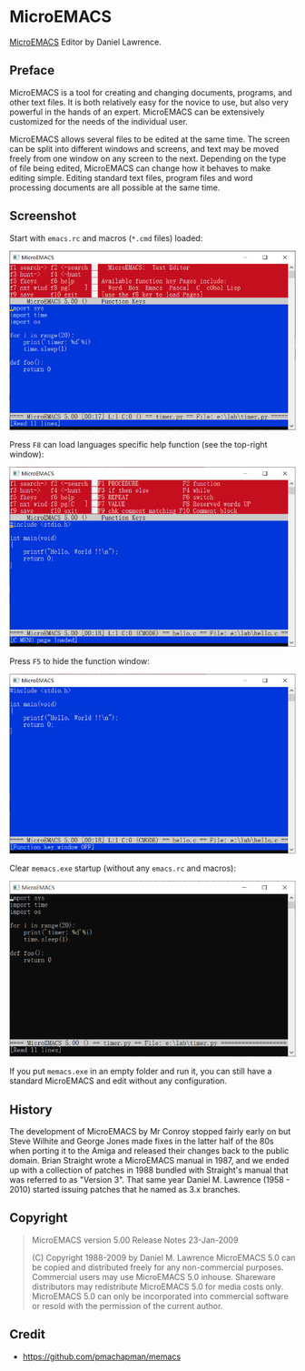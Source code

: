 # MicroEMACS

[MicroEMACS](https://github.com/pmachapman/memacs) Editor by Daniel Lawrence.


## Preface

MicroEMACS is a tool for creating and changing documents, programs, and other text files. It is both relatively easy for the novice to use, but also very powerful in the hands of an expert. MicroEMACS can be extensively customized for the needs of the individual user.

MicroEMACS allows several files to be edited at the same time. The screen can be split into different windows and screens, and text may be moved freely from one window on any screen to the next. Depending on the type of file being edited, MicroEMACS can change how it behaves to make editing simple. Editing standard text files, program files and word processing documents are all possible at the same time.

## Screenshot

Start with `emacs.rc` and macros (`*.cmd` files) loaded:

![](memacs1.png)

Press `F8` can load languages specific help function (see the top-right window):

![](memacs3.png)

Press `F5` to hide the function window:

![](memacs4.png)

Clear `memacs.exe` startup (without any `emacs.rc` and macros):

![](memacs2.png)

If you put `memacs.exe` in an empty folder and run it, you can still have a standard MicroEMACS and edit without any configuration.

## History

The development of MicroEMACS by Mr Conroy stopped fairly early on but Steve Wilhite and George Jones made fixes in the latter half of the 80s when porting it to the Amiga and released their changes back to the public domain. Brian Straight wrote a MicroEMACS manual in 1987, and we ended up with a collection of patches in 1988 bundled with Straight's manual that was referred to as "Version 3". That same year Daniel M. Lawrence (1958 - 2010) started issuing patches that he named as 3.x branches.

## Copyright


> MicroEMACS version 5.00		Release Notes
> 		23-Jan-2009
> 
> (C) Copyright 1988-2009 by Daniel M. Lawrence
> MicroEMACS 5.0 can be copied and distributed freely for any
> non-commercial purposes. Commercial users may use MicroEMACS
> 5.0 inhouse. Shareware distributors may redistribute
> MicroEMACS 5.0 for media costs only. MicroEMACS 5.0 can only
> be incorporated into commercial software or resold with the
> permission of the current author.


## Credit

- https://github.com/pmachapman/memacs

